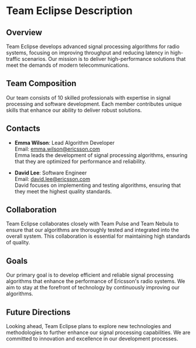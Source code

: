 # Team Eclipse Description

## Overview
Team Eclipse develops advanced signal processing algorithms for radio systems, focusing on improving throughput and reducing latency in high-traffic scenarios. Our mission is to deliver high-performance solutions that meet the demands of modern telecommunications.

## Team Composition
Our team consists of 10 skilled professionals with expertise in signal processing and software development. Each member contributes unique skills that enhance our ability to deliver robust solutions.

## Contacts
- **Emma Wilson**: Lead Algorithm Developer  
  Email: emma.wilson@ericsson.com  
  Emma leads the development of signal processing algorithms, ensuring that they are optimized for performance and reliability.

- **David Lee**: Software Engineer  
  Email: david.lee@ericsson.com  
  David focuses on implementing and testing algorithms, ensuring that they meet the highest quality standards.

## Collaboration
Team Eclipse collaborates closely with Team Pulse and Team Nebula to ensure that our algorithms are thoroughly tested and integrated into the overall system. This collaboration is essential for maintaining high standards of quality.

## Goals
Our primary goal is to develop efficient and reliable signal processing algorithms that enhance the performance of Ericsson's radio systems. We aim to stay at the forefront of technology by continuously improving our algorithms.

## Future Directions
Looking ahead, Team Eclipse plans to explore new technologies and methodologies to further enhance our signal processing capabilities. We are committed to innovation and excellence in our development processes. 